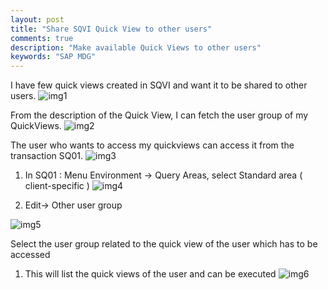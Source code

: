 ```yaml
---
layout: post
title: "Share SQVI Quick View to other users"
comments: true
description: "Make available Quick Views to other users"
keywords: "SAP MDG"
---
```


I have few quick views created in SQVI and want it to be shared to other users.
![img1](http://a6unraj.com/sap/assets/images/img1.jpg)

From the description of the Quick View, I can fetch the user group of my QuickViews.
![img2](http://a6unraj.com/sap/assets/images/img2.jpg)

The user who wants to access my quickviews can access it from the transaction SQ01.
![img3](http://a6unraj.com/sap/assets/images/img3.jpg)

1. In SQ01 : Menu Environment -> Query Areas, select Standard area ( client-specific )
![img4](http://a6unraj.com/sap/assets/images/img4.jpg)

1. Edit-> Other user group

![img5](http://a6unraj.com/sap/assets/images/img5.jpg)

Select the user group related to the quick view of the  user which has to be accessed

1. This will list the quick views of the user and can be executed
![img6](http://a6unraj.com/sap/assets/images/img6.jpg)
